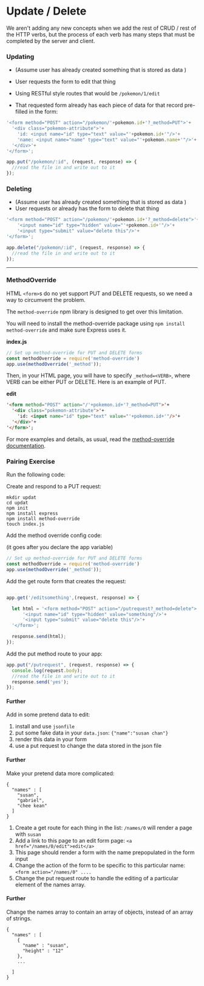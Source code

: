# Update / Delete

We aren't adding any new concepts when we add the rest of CRUD / rest of the HTTP verbs, but the process of each verb has many steps that must be completed by the server and client.

### Updating
* (Assume user has already created something that is stored as data )
* User requests the form to edit that thing

* Using RESTful style routes that would be `/pokemon/1/edit`

* That requested form already has each piece of data for that record pre-filled in the form:

```js
'<form method="POST" action="/pokemon/'+pokemon.id+'?_method=PUT">'+
  '<div class="pokemon-attribute">'+
    'id: <input name="id" type="text" value="'+pokemon.id+'"/>'+
    'name: <input name="name" type="text" value="'+pokemon.name+'"/>'+
  '</div>'+
'</form>';
```

```js
app.put("/pokemon/:id", (request, response) => {
  //read the file in and write out to it
});
```

### Deleting
* (Assume user has already created something that is stored as data )
* User requests or already has the form to delete that thing

```js
'<form method="POST" action="/pokemon/'+pokemon.id+'?_method=delete">'+
    '<input name="id" type="hidden" value="'+pokemon.id+'"/>'+
    '<input type="submit" value="delete this"/>'+
'</form>';
```

```js
app.delete("/pokemon/:id", (request, response) => {
  //read the file in and write out to it
});
```

---

### MethodOverride

HTML `<form>`s do no yet support PUT and DELETE requests, so we need a way to circumvent the problem.

The `method-override` npm library is designed to get over this limitation.

You will need to install the method-override package using `npm install method-override` and make sure Express uses it.

**index.js**

```js
// Set up method-override for PUT and DELETE forms
const methodOverride = require('method-override')
app.use(methodOverride('_method'));
```

Then, in your HTML page, you will have to specify `_method=<VERB>`, where VERB can be either PUT or DELETE. Here is an example of PUT.

**edit**

```html
'<form method="POST" action="/'+pokemon.id+'?_method=PUT">'+
  '<div class="pokemon-attribute">'+
    'id: <input name="id" type="text" value="'+pokemon.id+'"/>'+
  '</div>'+
'</form>';
```

For more examples and details, as usual, read the [method-override documentation](https://www.npmjs.com/package/method-override).


### Pairing Exercise

Run the following code:

Create and respond to a PUT request:
```
mkdir updat
cd updat
npm init
npm install express
npm install method-override
touch index.js
```

Add the method override config code:

(it goes after you declare the app variable)

```js
// Set up method-override for PUT and DELETE forms
const methodOverride = require('method-override')
app.use(methodOverride('_method'));
```

Add the get route form that creates the request:
```js

app.get('/editsomething',(request, response) => {

  let html = '<form method="POST" action="/putrequest?_method=delete">'+
      '<input name="id" type="hidden" value="something"/>'+
      '<input type="submit" value="delete this"/>'+
  '</form>';

  response.send(html);
});
```

Add the put method route to your app:
```js
app.put("/putrequest", (request, response) => {
  console.log(request.body);
  //read the file in and write out to it
  response.send('yes');
});
```

#### Further
Add in some pretend data to edit:

1. install and use `jsonfile`
2. put some fake data in your `data.json`: `{"name":"susan chan"}`
3. render this data in your form
4. use a put request to change the data stored in the json file

#### Further
Make your pretend data more complicated:
```
{
  "names" : [
    "susan",
    "gabriel",
    "chee kean"
  ]
}
```

1. Create a get route for each thing in the list: `/names/0` will render a page with `susan`
2. Add a link to this page to an edit form page: `<a href="/names/0/edit">edit</a>`
3. This page should render a form with the name prepopulated in the form input
4. Change the action of the form to be specific to this particular name: `<form action="/names/0" ....`
5. Change the put request route to handle the editing of a particular element of the names array.

#### Further
Change the names array to contain an array of objects, instead of an array of strings.

```
{
  "names" : [
    {
      "name" : "susan",
      "height" : "12"
    },
    ...

  ]
}
```
